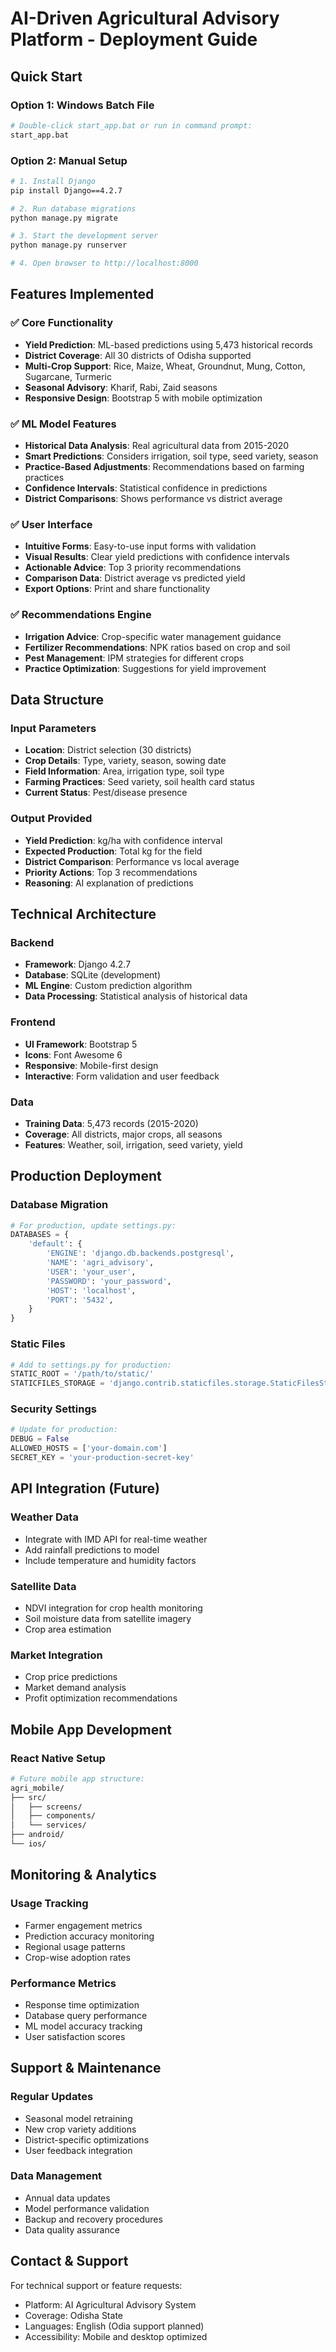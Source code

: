 # AI-Driven Agricultural Advisory Platform - Deployment Guide

## Quick Start

### Option 1: Windows Batch File
```bash
# Double-click start_app.bat or run in command prompt:
start_app.bat
```

### Option 2: Manual Setup
```bash
# 1. Install Django
pip install Django==4.2.7

# 2. Run database migrations
python manage.py migrate

# 3. Start the development server
python manage.py runserver

# 4. Open browser to http://localhost:8000
```

## Features Implemented

### ✅ Core Functionality
- **Yield Prediction**: ML-based predictions using 5,473 historical records
- **District Coverage**: All 30 districts of Odisha supported
- **Multi-Crop Support**: Rice, Maize, Wheat, Groundnut, Mung, Cotton, Sugarcane, Turmeric
- **Seasonal Advisory**: Kharif, Rabi, Zaid seasons
- **Responsive Design**: Bootstrap 5 with mobile optimization

### ✅ ML Model Features
- **Historical Data Analysis**: Real agricultural data from 2015-2020
- **Smart Predictions**: Considers irrigation, soil type, seed variety, season
- **Practice-Based Adjustments**: Recommendations based on farming practices
- **Confidence Intervals**: Statistical confidence in predictions
- **District Comparisons**: Shows performance vs district average

### ✅ User Interface
- **Intuitive Forms**: Easy-to-use input forms with validation
- **Visual Results**: Clear yield predictions with confidence intervals
- **Actionable Advice**: Top 3 priority recommendations
- **Comparison Data**: District average vs predicted yield
- **Export Options**: Print and share functionality

### ✅ Recommendations Engine
- **Irrigation Advice**: Crop-specific water management guidance
- **Fertilizer Recommendations**: NPK ratios based on crop and soil
- **Pest Management**: IPM strategies for different crops
- **Practice Optimization**: Suggestions for yield improvement

## Data Structure

### Input Parameters
- **Location**: District selection (30 districts)
- **Crop Details**: Type, variety, season, sowing date
- **Field Information**: Area, irrigation type, soil type
- **Farming Practices**: Seed variety, soil health card status
- **Current Status**: Pest/disease presence

### Output Provided
- **Yield Prediction**: kg/ha with confidence interval
- **Expected Production**: Total kg for the field
- **District Comparison**: Performance vs local average
- **Priority Actions**: Top 3 recommendations
- **Reasoning**: AI explanation of predictions

## Technical Architecture

### Backend
- **Framework**: Django 4.2.7
- **Database**: SQLite (development)
- **ML Engine**: Custom prediction algorithm
- **Data Processing**: Statistical analysis of historical data

### Frontend
- **UI Framework**: Bootstrap 5
- **Icons**: Font Awesome 6
- **Responsive**: Mobile-first design
- **Interactive**: Form validation and user feedback

### Data
- **Training Data**: 5,473 records (2015-2020)
- **Coverage**: All districts, major crops, all seasons
- **Features**: Weather, soil, irrigation, seed variety, yield

## Production Deployment

### Database Migration
```python
# For production, update settings.py:
DATABASES = {
    'default': {
        'ENGINE': 'django.db.backends.postgresql',
        'NAME': 'agri_advisory',
        'USER': 'your_user',
        'PASSWORD': 'your_password',
        'HOST': 'localhost',
        'PORT': '5432',
    }
}
```

### Static Files
```python
# Add to settings.py for production:
STATIC_ROOT = '/path/to/static/'
STATICFILES_STORAGE = 'django.contrib.staticfiles.storage.StaticFilesStorage'
```

### Security Settings
```python
# Update for production:
DEBUG = False
ALLOWED_HOSTS = ['your-domain.com']
SECRET_KEY = 'your-production-secret-key'
```

## API Integration (Future)

### Weather Data
- Integrate with IMD API for real-time weather
- Add rainfall predictions to model
- Include temperature and humidity factors

### Satellite Data
- NDVI integration for crop health monitoring
- Soil moisture data from satellite imagery
- Crop area estimation

### Market Integration
- Crop price predictions
- Market demand analysis
- Profit optimization recommendations

## Mobile App Development

### React Native Setup
```bash
# Future mobile app structure:
agri_mobile/
├── src/
│   ├── screens/
│   ├── components/
│   └── services/
├── android/
└── ios/
```

## Monitoring & Analytics

### Usage Tracking
- Farmer engagement metrics
- Prediction accuracy monitoring
- Regional usage patterns
- Crop-wise adoption rates

### Performance Metrics
- Response time optimization
- Database query performance
- ML model accuracy tracking
- User satisfaction scores

## Support & Maintenance

### Regular Updates
- Seasonal model retraining
- New crop variety additions
- District-specific optimizations
- User feedback integration

### Data Management
- Annual data updates
- Model performance validation
- Backup and recovery procedures
- Data quality assurance

## Contact & Support

For technical support or feature requests:
- Platform: AI Agricultural Advisory System
- Coverage: Odisha State
- Languages: English (Odia support planned)
- Accessibility: Mobile and desktop optimized